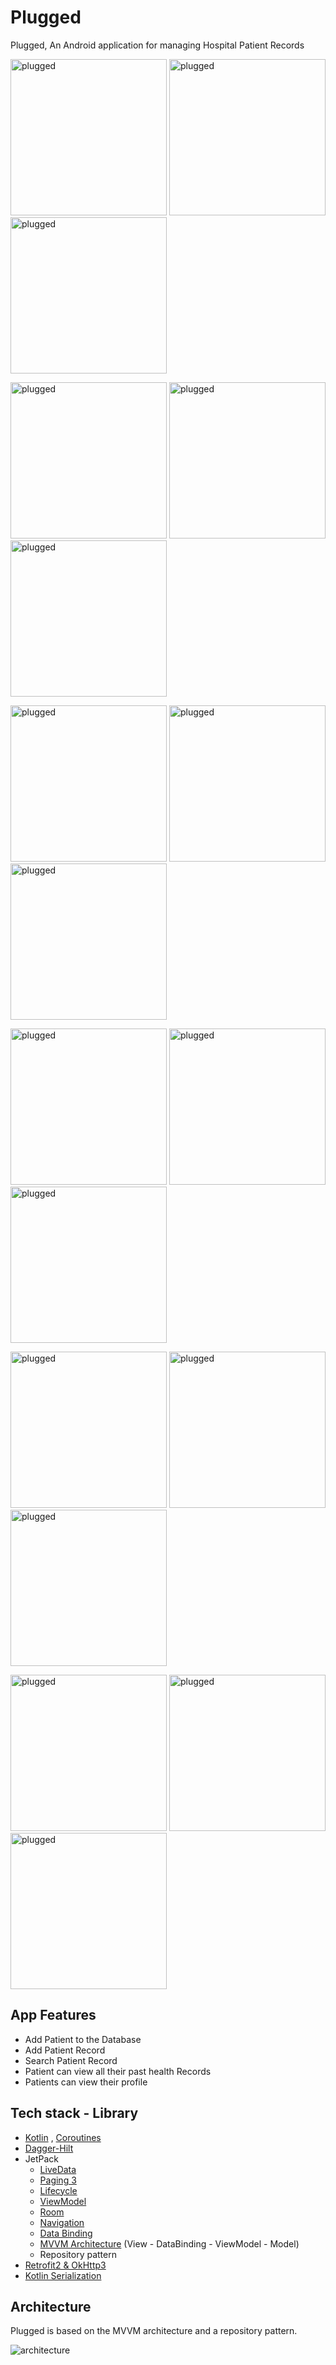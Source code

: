 # Plugged
<p align="left">  
Plugged,  An Android application for managing Hospital Patient Records
</p>

<p float="center">
<img src="/app/src/main/res/drawable/sauce1.png" alt="plugged" width="250">
<img src="/app/src/main/res/drawable/sauce2.png" alt="plugged" width="250">
<img src="/app/src/main/res/drawable/sauce3.png" alt="plugged" width="250">

</p>

<p float="center">
<img src="/app/src/main/res/drawable/sauce4.png" alt="plugged" width="250">
<img src="/app/src/main/res/drawable/sauce5.png" alt="plugged" width="250">
<img src="/app/src/main/res/drawable/sauce6.png" alt="plugged" width="250">

</p>

<p float="center">
<img src="/app/src/main/res/drawable/sauce7.png" alt="plugged" width="250">
<img src="/app/src/main/res/drawable/sauce8.png" alt="plugged" width="250">
<img src="/app/src/main/res/drawable/sauce9.png" alt="plugged" width="250">

</p>

<p float="center">
  <img src="/app/src/main/res/drawable/sauce10.png" alt="plugged" width="250">
<img src="/app/src/main/res/drawable/sauce11.png" alt="plugged" width="250">
<img src="/app/src/main/res/drawable/sauce12.png" alt="plugged" width="250">
</p>
  
<p float="center">
  <img src="/app/src/main/res/drawable/sauce13.png" alt="plugged" width="250">
<img src="/app/src/main/res/drawable/sauce14.png" alt="plugged" width="250">
<img src="/app/src/main/res/drawable/sauce15.png" alt="plugged" width="250">
</p>
  
<p float="center">


<img src="/app/src/main/res/drawable/sauce16.png" alt="plugged" width="250">
<img src="/app/src/main/res/drawable/sauce17.png" alt="plugged" width="250">
<img src="/app/src/main/res/drawable/sauce18.png" alt="plugged" width="250">

</p>

## App Features 
- Add Patient to the Database
- Add Patient Record 
- Search Patient Record 
- Patient can view all their past health Records 
- Patients can view their profile 


## Tech stack - Library
- [Kotlin](https://kotlinlang.org/) , [Coroutines](https://github.com/Kotlin/kotlinx.coroutines) 
- [Dagger-Hilt](https://developer.android.com/training/dependency-injection/hilt-android)
- JetPack
  - [LiveData](https://developer.android.com/topic/libraries/architecture/livedata) 
  - [Paging 3](https://developer.android.com/topic/libraries/architecture/paging) 
  - [Lifecycle](https://developer.android.com/jetpack/androidx/releases/lifecycle) 
  - [ViewModel](https://developer.android.com/topic/libraries/architecture/viewmodel) 
  - [Room](https://developer.android.com/topic/libraries/architecture/room)
  - [Navigation](https://developer.android.com/guide/navigation/navigation-getting-started)
  - [Data Binding](https://developer.android.com/topic/libraries/data-binding)
  - [MVVM Architecture]() (View - DataBinding - ViewModel - Model)
  - Repository pattern
- [Retrofit2 & OkHttp3](https://github.com/square/retrofit)
- [Kotlin Serialization](https://github.com/Kotlin/kotlinx.serialization)


## Architecture
Plugged is based on the  MVVM architecture and a repository pattern.

![architecture](https://raw.githubusercontent.com/fevziomurtekin/hackernewsapp/master/screenshot/mvvm.png)


